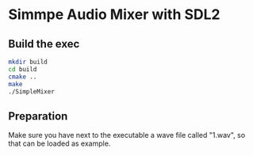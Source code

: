 # Simmpe Audio Mixer with SDL2


## Build the exec
```bash
mkdir build 
cd build
cmake ..
make
./SimpleMixer
```


## Preparation
Make sure you have next to the executable a wave file called "1.wav", so that can be loaded as example. 